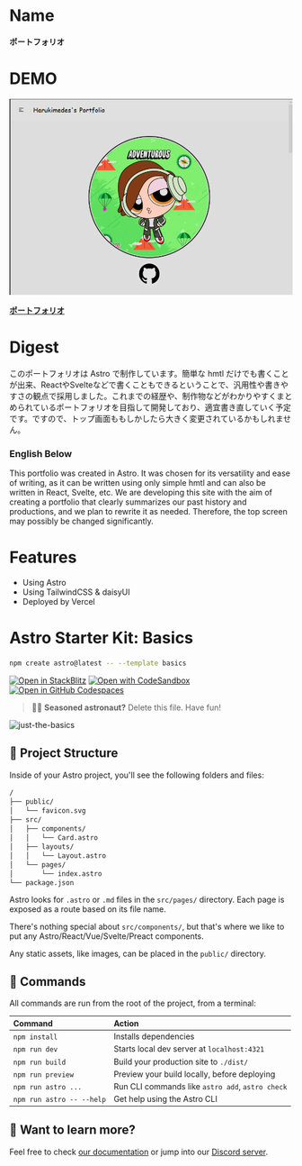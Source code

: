 # Name

**ポートフォリオ**

# DEMO

![トップ画面](/public/portfolio.png)

**[ポートフォリオ](https://harukimedes-portfolio.vercel.app/)**

# Digest

このポートフォリオは Astro で制作しています。簡単な hmtl だけでも書くことが出来、ReactやSvelteなどで書くこともできるということで、汎用性や書きやすさの観点で採用しました。これまでの経歴や、制作物などがわかりやすくまとめられているポートフォリオを目指して開発しており、適宜書き直していく予定です。ですので、トップ画面ももしかしたら大きく変更されているかもしれません。

### English Below

This portfolio was created in Astro. It was chosen for its versatility and ease of writing, as it can be written using only simple hmtl and can also be written in React, Svelte, etc. We are developing this site with the aim of creating a portfolio that clearly summarizes our past history and productions, and we plan to rewrite it as needed. Therefore, the top screen may possibly be changed significantly.

# Features

- Using Astro
- Using TailwindCSS & daisyUI
- Deployed by Vercel

# Astro Starter Kit: Basics

```sh
npm create astro@latest -- --template basics
```

[![Open in StackBlitz](https://developer.stackblitz.com/img/open_in_stackblitz.svg)](https://stackblitz.com/github/withastro/astro/tree/latest/examples/basics)
[![Open with CodeSandbox](https://assets.codesandbox.io/github/button-edit-lime.svg)](https://codesandbox.io/p/sandbox/github/withastro/astro/tree/latest/examples/basics)
[![Open in GitHub Codespaces](https://github.com/codespaces/badge.svg)](https://codespaces.new/withastro/astro?devcontainer_path=.devcontainer/basics/devcontainer.json)

> 🧑‍🚀 **Seasoned astronaut?** Delete this file. Have fun!

![just-the-basics](https://github.com/withastro/astro/assets/2244813/a0a5533c-a856-4198-8470-2d67b1d7c554)

## 🚀 Project Structure

Inside of your Astro project, you'll see the following folders and files:

```text
/
├── public/
│   └── favicon.svg
├── src/
│   ├── components/
│   │   └── Card.astro
│   ├── layouts/
│   │   └── Layout.astro
│   └── pages/
│       └── index.astro
└── package.json
```

Astro looks for `.astro` or `.md` files in the `src/pages/` directory. Each page is exposed as a route based on its file name.

There's nothing special about `src/components/`, but that's where we like to put any Astro/React/Vue/Svelte/Preact components.

Any static assets, like images, can be placed in the `public/` directory.

## 🧞 Commands

All commands are run from the root of the project, from a terminal:

| Command                   | Action                                           |
| :------------------------ | :----------------------------------------------- |
| `npm install`             | Installs dependencies                            |
| `npm run dev`             | Starts local dev server at `localhost:4321`      |
| `npm run build`           | Build your production site to `./dist/`          |
| `npm run preview`         | Preview your build locally, before deploying     |
| `npm run astro ...`       | Run CLI commands like `astro add`, `astro check` |
| `npm run astro -- --help` | Get help using the Astro CLI                     |

## 👀 Want to learn more?

Feel free to check [our documentation](https://docs.astro.build) or jump into our [Discord server](https://astro.build/chat).
